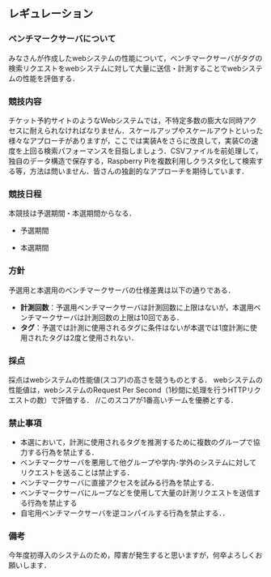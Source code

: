 ## レギュレーション
### ベンチマークサーバについて
みなさんが作成したwebシステムの性能について，ベンチマークサーバがタグの検索リクエストをwebシステムに対して大量に送信・計測することでwebシステムの性能を評価する．

### 競技内容
チケット予約サイトのようなWebシステムでは，不特定多数の膨大な同時アクセスに耐えられなければなりません．スケールアップやスケールアウトといった様々なアプローチがありますが，ここでは実装Aをさらに改良して，実装Cの速度を上回る検索パフォーマンスを目指しましょう．CSVファイルを前処理して，独自のデータ構造で保存する，Raspberry Piを複数利用しクラスタ化して検索する等，方法は問いません．皆さんの独創的なアプローチを期待しています．

### 競技日程
本競技は予選期間・本選期間からなる．
* 予選期間

* 本選期間

### 方針
予選用と本選用のベンチマークサーバの仕様差異は以下の通りである．
* **計測回数**：予選用ベンチマークサーバは計測回数に上限はないが，本選用ベンチマークサーバは計測回数の上限は10回である．
* **タグ**：予選では計測に使用されるタグに条件はないが本選では1度計測に使用されたタグは2度と使用されない．

### 採点
採点はwebシステムの性能値(スコア)の高さを競うものとする．
webシステムの性能値は，webシステムのRequest Per Second（1秒間に処理を行うHTTPリクエストの数）で評価する．
//このスコアが1番高いチームを優勝とする．

### 禁止事項
* 本選において，計測に使用されるタグを推測するために複数のグループで協力する行為を禁止する．
* ベンチマークサーバを悪用して他グループや学内･学外のシステムに対してリクエストを送ることは禁止する．
* ベンチマークサーバに直接アクセスを試みる行為を禁止する．
* ベンチマークサーバにループなどを使用して大量の計測リクエストを送信する行為を禁止する
* 自宅用ベンチマークサーバを逆コンパイルする行為を禁止する．．
### 備考
今年度初導入のシステムのため，障害が発生すると思いますが，何卒よろしくお願いします．
